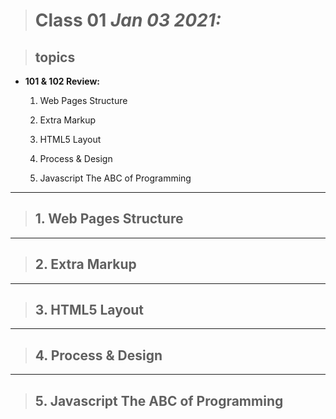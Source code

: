 
> # Class 01 *Jan 03 2021:*

> ## topics
  
 * **101 & 102 Review:** 

   1. Web Pages Structure
    
   2. Extra Markup
    
   3. HTML5 Layout
    
   4. Process & Design
    
   5. Javascript The ABC of Programming
   
---

> ## 1. Web Pages Structure



---

> ## 2. Extra Markup

---

> ## 3. HTML5 Layout

---

> ## 4. Process & Design

---

> ## 5. Javascript The ABC of Programming
